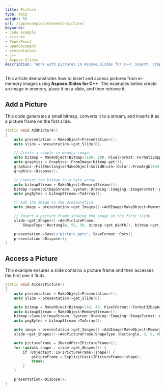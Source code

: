 ```yaml
---
title: Picture
type: docs
weight: 50
url: /cpp/examples/elements/picture/
keywords:
- code example
- picture
- PowerPoint
- OpenDocument
- presentation
- C++
- Aspose.Slides
description: "Work with pictures in Aspose.Slides for C++: insert, crop, compress, recolor, and export images with C++ examples for PPT, PPTX, and ODP presentations."
---
```


This article demonstrates how to insert and access pictures from in-memory images using **Aspose.Slides for C++**. The examples below create an image in memory, place it on a slide, and then retrieve it.

## **Add a Picture**

This code generates a small bitmap, converts it to a stream, and inserts it as a picture frame on the first slide.

```cpp
static void AddPicture()
{
    auto presentation = MakeObject<Presentation>();
    auto slide = presentation->get_Slide(0);

    // Create a simple in-memory image.
    auto bitmap = MakeObject<Bitmap>(100, 100, PixelFormat::Format32bppArgb);
    auto graphics = Graphics::FromImage(bitmap.get());
    graphics->FillRectangle(MakeObject<SolidBrush>(Color::FromArgb(144, 238, 144)), 0, 0, 100, 100);
    graphics->Dispose();

    // Convert the bitmap to a byte array.
    auto bitmapStream = MakeObject<MemoryStream>();
    bitmap->Save(bitmapStream, System::Drawing::Imaging::ImageFormat::get_Png());
    auto pngBytes = bitmapStream->ToArray();

    // Add the image to the presentation.
    auto image = presentation->get_Images()->AddImage(MakeObject<MemoryStream>(pngBytes));

    // Insert a picture frame showing the image on the first slide.
    slide->get_Shapes()->AddPictureFrame(
        ShapeType::Rectangle, 50, 50, bitmap->get_Width(), bitmap->get_Height(), image);

    presentation->Save(u"picture.pptx", SaveFormat::Pptx);
    presentation->Dispose();
}
```

## **Access a Picture**

This example ensures a slide contains a picture frame and then accesses the first one it finds.

```cpp
static void AccessPicture()
{
    auto presentation = MakeObject<Presentation>();
    auto slide = presentation->get_Slide(0);

    auto bitmap = MakeObject<Bitmap>(40, 40, PixelFormat::Format32bppArgb);
    auto bitmapStream = MakeObject<MemoryStream>();
    bitmap->Save(bitmapStream, System::Drawing::Imaging::ImageFormat::get_Png());
    auto pngBytes = bitmapStream->ToArray();

    auto image = presentation->get_Images()->AddImage(MakeObject<MemoryStream>(pngBytes));
    slide->get_Shapes()->AddPictureFrame(ShapeType::Rectangle, 0, 0, 40, 40, image);

    auto pictureFrame = SharedPtr<IPictureFrame>();
    for (auto&& shape : slide->get_Shapes()) {
        if (ObjectExt::Is<IPictureFrame>(shape)) {
            pictureFrame = ExplicitCast<IPictureFrame>(shape);
            break;
        }
    }

    presentation->Dispose();
}
```
